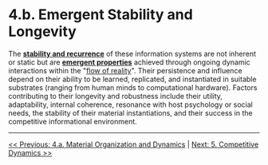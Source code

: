 # **4.b. Emergent Stability and Longevity**

The **[stability and recurrence](../glossary.md#stability-and-recurrence)** of these information systems are not inherent or static but are **[emergent properties](../glossary.md#emergent-properties)** achieved through ongoing dynamic interactions within the "[flow of reality](../glossary.md#flow-of-reality)". Their persistence and influence depend on their ability to be learned, replicated, and instantiated in suitable substrates (ranging from human minds to computational hardware). Factors contributing to their longevity and robustness include their utility, adaptability, internal coherence, resonance with host psychology or social needs, the stability of their material instantiations, and their success in the competitive informational environment.

---

[<< Previous: 4.a. Material Organization and Dynamics](4a-material-organization-dynamics.md) | [Next: 5. Competitive Dynamics >>](../05-competitive-dynamics/5-competitive-dynamics.md)
